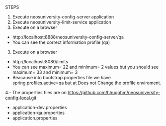 STEPS

1. Execute neosuniversity-config-server   application 
2. Execute neosuniversity-limit-service   application 
3. Execute on a browser
* http://localhost:8888/neosuniversity-config-server/qa
* You can see the correct information profile (qa)
3. Execute on a browser
* http://localhost:8080/limits
* You can see maximum= 22 and minimum= 2 values but you should see maximum= 33 and minimum= 3
* Beacause into bootstrap.properties file we have spring.profiles.active=qa but at Does not Change the profile enviroment.


4.- The properties files are on https://github.com/hhugohm/neosuniversity-config-local.git
* application-dev.properties
* application-qa.properties
* application.properties

